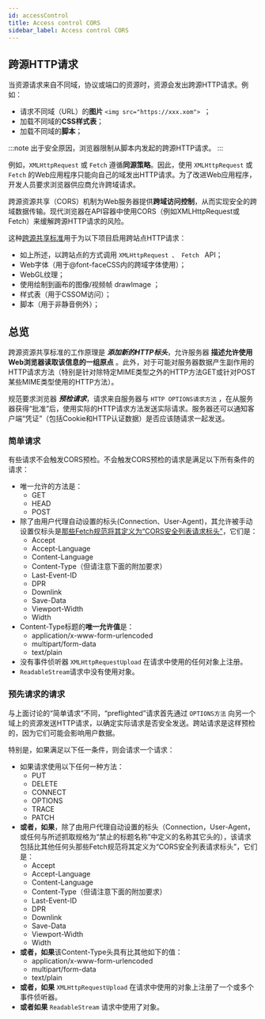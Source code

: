 ```yaml
---
id: accessControl
title: Access control CORS
sidebar_label: Access control CORS
---
```


## 跨源HTTP请求

当资源请求来自不同域，协议或端口的资源时，资源会发出跨源HTTP请求。例如：

+ 请求不同域（URL）的**图片** `<img src="https://xxx.xom"> `；
+ 加载不同域的**CSS样式表**；
+ 加载不同域的**脚本**；

:::note
出于安全原因，浏览器限制从脚本内发起的跨源HTTP请求。
:::

例如，` XMLHttpRequest ` 或 `Fetch` 遵循**同源策略**。因此，使用 ` XMLHttpRequest ` 或 `Fetch` 的Web应用程序只能向自己的域发出HTTP请求。为了改进Web应用程序，开发人员要求浏览器供应商允许跨域请求。

跨源资源共享（CORS）机制为Web服务器提供**跨域访问控制**，从而实现安全的跨域数据传输。现代浏览器在API容器中使用CORS（例如XMLHttpRequest或Fetch）来缓解跨源HTTP请求的风险。

这种[跨源共享标准](https://fetch.spec.whatwg.org/#http-cors-protocol)用于为以下项目启用跨站点HTTP请求：
+ 如上所述，以跨站点的方式调用 `XMLHttpRequest 、 Fetch ` API；
+ Web字体（用于@font-faceCSS内的跨域字体使用）；
+ WebGL纹理；
+ 使用绘制到画布的图像/视频帧 drawImage ；
+ 样式表（用于CSSOM访问）；
+ 脚本（用于非静音例外）；

## 总览
跨源资源共享标准的工作原理是 ***添加新的HTTP标头***，允许服务器 **描述允许使用Web浏览器读取该信息的一组原点** 。此外，对于可能对服务器数据产生副作用的HTTP请求方法（特别是针对除特定MIME类型之外的HTTP方法GET或针对POST某些MIME类型使用的HTTP方法）。

规范要求浏览器 ***预检请求***，请求来自服务器与 ` HTTP OPTIONS请求方法 ` ，在从服务器获得“批准”后，使用实际的HTTP请求方法发送实际请求。服务器还可以通知客户端“凭证”（包括Cookie和HTTP认证数据）是否应该随请求一起发送。

### 简单请求
有些请求不会触发CORS预检。不会触发CORS预检的请求是满足以下所有条件的请求：
+ 唯一允许的方法是：
  * GET
  * HEAD
  * POST
+ 除了由用户代理自动设置的标头(Connection、User-Agent)，其允许被手动设置仅标头是[那些Fetch规范将其定义为“CORS安全列表请求标头”](https://fetch.spec.whatwg.org/#cors-safelisted-request-header)，它们是：
  * Accept
  * Accept-Language
  * Content-Language
  * Content-Type（但请注意下面的附加要求）
  * Last-Event-ID
  * DPR
  * Downlink
  * Save-Data
  * Viewport-Width
  * Width
+ Content-Type标题的**唯一允许值**是：
  * application/x-www-form-urlencoded
  * multipart/form-data
  * text/plain
+ 没有事件侦听器 `XMLHttpRequestUpload` 在请求中使用的任何对象上注册。
+ `ReadableStream`请求中没有使用对象。

### 预先请求的请求
与上面讨论的“简单请求”不同，“preflighted”请求首先通过 `OPTIONS方法` 向另一个域上的资源发送HTTP请求，以确定实际请求是否安全发送。跨站请求是这样预检的，因为它们可能会影响用户数据。

特别是，如果满足以下任一条件，则会请求一个请求：
+ 如果请求使用以下任何一种方法：
  * PUT
  * DELETE
  * CONNECT
  * OPTIONS
  * TRACE
  * PATCH
+ **或者，如果**，除了由用户代理自动设置的标头（Connection，User-Agent，或任何与所述抓取规格为“禁止的标题名称”中定义的名称其它头的），该请求包括比其他任何头那些Fetch规范将其定义为“CORS安全列表请求标头”，它们是：
  * Accept
  * Accept-Language
  * Content-Language
  * Content-Type（但请注意下面的附加要求）
  * Last-Event-ID
  * DPR
  * Downlink
  * Save-Data
  * Viewport-Width
  * Width
+ **或者，如果**该Content-Type头具有比其他如下的值：
  * application/x-www-form-urlencoded
  * multipart/form-data
  * text/plain
+ **或者，如果** `XMLHttpRequestUpload` 在请求中使用的对象上注册了一个或多个事件侦听器。
+ **或者如果** `ReadableStream` 请求中使用了对象。